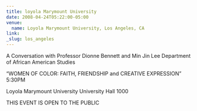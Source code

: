 ```yaml
---
title: loyola Marymount University
date: 2008-04-24T05:22:00-05:00
venue:
  name: Loyola Marymount University, Los Angeles, CA
link:
_slug: los_angeles
---
```


A Conversation with Professor Dionne Bennett and Min Jin Lee
Department of African American Studies

“WOMEN OF COLOR: FAITH, FRIENDSHIP and CREATIVE EXPRESSION”
5:30PM

Loyola Marymount University
University Hall 1000

THIS EVENT IS OPEN TO THE PUBLIC
